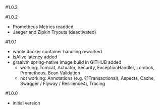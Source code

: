 #1.0.3

#1.0.2
- Prometheus Metrics readded 
- Jaeger and Zipkin Tryouts (deactivated)

#1.0.1
- whole docker container handling reworked
- isAlive latency added
- graalvm spring-native image build in GITHUB added 
    - working: Tomcat, Actuator, Security, ExceptionHandler, Lombok, Prometheus, Bean Validation
    - not working: Annotations (e.g. @Transactional), Aspects, Cache, Swagger / Flyway / Resilience4j, Tracing

#1.0.0
- initial version
